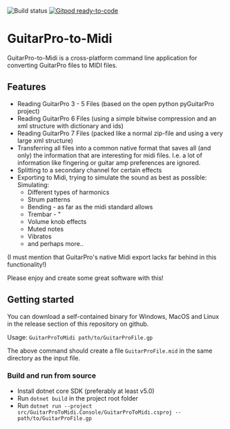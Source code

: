![Build status](https://github.com/rageagainsthepc/GuitarPro-to-Midi/actions/workflows/build.yml/badge.svg)
[![Gitpod ready-to-code](https://img.shields.io/badge/Gitpod-ready--to--code-blue?logo=gitpod)](https://gitpod.io/#https://github.com/rageagainsthepc/GuitarPro-to-Midi)

# GuitarPro-to-Midi

GuitarPro-to-Midi is a cross-platform command line application for converting GuitarPro files to MIDI files.

## Features

- Reading GuitarPro 3 - 5 Files (based on the open python pyGuitarPro project)
- Reading GuitarPro 6 Files (using a simple bitwise compression and an xml structure with dictionary and ids)
- Reading GuitarPro 7 Files (packed like a normal zip-file and using a very large xml structure)
- Transferring all files into a common native format that saves all (and only) the information that are interesting for midi files. I.e. a lot of information like fingering or guitar amp preferences are ignored.
- Splitting to a secondary channel for certain effects
- Exporting to Midi, trying to simulate the sound as best as possible:
  Simulating:
    - Different types of harmonics
    - Strum patterns
    - Bending - as far as the midi standard allows
    - Trembar - "
    - Volume knob effects
    - Muted notes
    - Vibratos
    - and perhaps more..
 
 (I must mention that GuitarPro's native Midi export lacks far behind in this functionality!)
    
 Please enjoy and create some great software with this!

## Getting started

You can download a self-contained binary for Windows, MacOS and Linux in the release
section of this repository on github.

Usage: `GuitarProToMidi path/to/GuitarProFile.gp`

The above command should create a file `GuitarProFile.mid` in the same directory as
the input file.

### Build and run from source

- Install dotnet core SDK (preferably at least v5.0)
- Run `dotnet build` in the project root folder
- Run `dotnet run --project src/GuitarProToMidi.Console/GuitarProToMidi.csproj -- path/to/GuitarProFile.gp`
